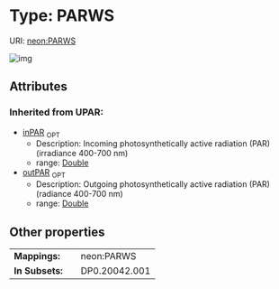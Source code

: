 
# Type: PARWS




URI: [neon:PARWS](https://data.neonscience.org/PARWS)


![img](http://yuml.me/diagram/nofunky;dir:TB/class/)

## Attributes


### Inherited from UPAR:

 * [inPAR](inPAR.md)  <sub>OPT</sub>
    * Description: Incoming photosynthetically active radiation (PAR) (irradiance 400-700 nm)
    * range: [Double](types/Double.md)
 * [outPAR](outPAR.md)  <sub>OPT</sub>
    * Description: Outgoing photosynthetically active radiation (PAR) (radiance 400-700 nm)
    * range: [Double](types/Double.md)

## Other properties

|  |  |  |
| --- | --- | --- |
| **Mappings:** | | neon:PARWS |
| **In Subsets:** | | DP0.20042.001 |

